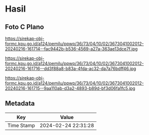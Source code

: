 # Hasil

## Foto C Plano

https://sirekap-obj-formc.kpu.go.id/a124/pemilu/ppwp/36/73/04/10/02/3673041002012-20240216-161714--fac9442b-b536-4569-a27a-363ae13dce7f.jpg

https://sirekap-obj-formc.kpu.go.id/a124/pemilu/ppwp/36/73/04/10/02/3673041002012-20240216-161716--dd3f88a8-b83a-4fda-ac32-da7a76bdff46.jpg

https://sirekap-obj-formc.kpu.go.id/a124/pemilu/ppwp/36/73/04/10/02/3673041002012-20240216-161715--9aa110ab-d3a2-4893-b89d-bf3d06fa1fc5.jpg


## Metadata

| Key        | Value               |
| ---------- | ------------------- |
| Time Stamp | 2024-02-24 22:31:28 |



